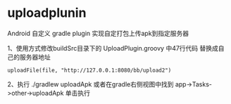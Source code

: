 # uploadplunin
Android 自定义 gradle plugin 实现自定打包上传apk到指定服务器

1、使用方式修改buildSrc目录下的	UploadPlugin.groovy 中47行代码 替换成自己的服务器地址

	uploadFile(file, "http://127.0.0.1:8080/bb/upload2")

2、执行 ./gradlew uploadApk  或者在gradle右侧视图中找到 app->Tasks->other->uploadApk 单击执行
